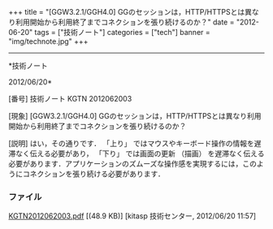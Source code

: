 ﻿+++
title = "[GGW3.2.1/GGH4.0] GGのセッションは，HTTP/HTTPSとは異なり利用開始から利用終了までコネクションを張り続けるのか？"
date = "2012-06-20"
tags = ["技術ノート"]
categories = ["tech"]
banner = "img/technote.jpg"
+++

-----------------------------------------------------------------------------------------------------------------------------

*技術ノート

2012/06/20*


[番号]
技術ノート KGTN 2012062003

[現象]
[GGW3.2.1/GGH4.0]
GGのセッションは，HTTP/HTTPSとは異なり利用開始から利用終了までコネクションを張り続けるのか？

[説明]
はい，その通りです． 「上り」
ではマウスやキーボード操作の情報を遅滞なく伝える必要があり， 「下り」
では画面の更新 （描画）
を遅滞なく伝える必要があります．アプリケーションのズムーズな操作感を実現するには，このようにコネクションを張り続ける必要があります．


### ファイル

 
 


[KGTN2012062003.pdf](http://techreport.kitasp.net/attachments/download/914/KGTN2012062003.pdf)
 [(48.9 KB)] [kitasp 技術センター, 2012/06/20
11:57]


 


 

